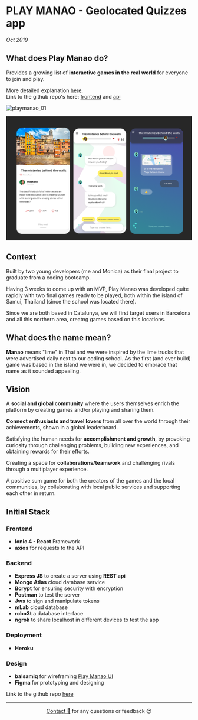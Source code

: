 # PLAY MANAO - Geolocated Quizzes app

_Oct 2019_

## What does Play Manao do?

Provides a growing list of **interactive games in the real world** for everyone to join and play.

More detailed explanation [here](/docs/projects/playmanao-doc.md).  
Link to the github repo's here: [frontend](https://github.com/lydialawli/manao-ionic/) and [api](https://github.com/MonicaRiera/manao-api)

![playmanao_01](./assets/playmanao_01.png)

![playmanao_02](./assets/play-manao-v02.png)

## Context

Built by two young developers (me and Monica) as their final project to graduate from a coding bootcamp.

Having 3 weeks to come up with an MVP, Play Manao was developed quite rapidly with two final games ready to be played, both within the island of Samui, Thailand (since the school was located there).

Since we are both based in Catalunya, we will first target users in Barcelona and all this northern area, creatng games based on this locations.

## What does the name mean?

**Manao** means "lime" in Thai and we were inspired by the lime trucks that were advertised daily next to our coding school.
As the first (and ever build) game was based in the island we were in, we decided to embrace that name as it sounded appealing.

## Vision

A **social and global community** where the users themselves enrich the platform by creating games and/or playing and sharing them.  

**Connect enthusiasts and travel lovers** from all over the world through their achievements, shown in a global leaderboard.

Satisfying the human needs for **accomplishment and growth**, by provoking curiosity through challenging problems, building new experiences, and obtaining rewards for their efforts.

Creating a space for **collaborations/teamwork** and challenging rivals through a multiplayer experience.

A positive sum game for both the creators of the games and the local communities, by collaborating with local public services and supporting each other in return.

## Initial Stack

### Frontend

- **Ionic 4 - React** Framework
- **axios** for requests to the API

### Backend

- **Express JS** to create a server using **REST api**
- **Mongo Atlas** cloud database service
- **Bcrypt** for ensuring security with encryption
- **Postman** to test the server
- **Jws** to sign and manipulate tokens
- **mLab** cloud database
- **robo3t** a database interface
- **ngrok** to share localhost in different devices to test the app

### Deployment

- **Heroku**

### Design

- **balsamiq** for wireframing [Play Manao UI](https://balsamiq.cloud/sigbohx/pv2juht)
- **Figma** for prototyping and designing

<!-- ## Road map

![manao-ui](./assets/pm-roadmap-01.png)

--- -->

Link to the github repo [here](https://github.com/lydialawli/manao-ionic/)

---
  
<div style="text-align: center;">

[Contact 🐨](docs/aboutLy.md) for any questions or feedback 😍 

</div>